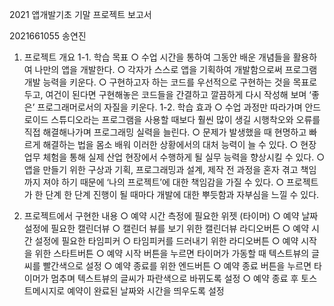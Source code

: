 2021 앱개발기초 기말 프로젝트 보고서

2021661055 송연진

1. 프로젝트 개요
1-1. 학습 목표
 ○ 수업 시간을 통하여 그동안 배운 개념들을 활용하여 나만의 앱을 개발한다.
 ○ 각자가 스스로 앱을 기획하여 개발함으로써 프로그램 개발 능력을 키운다.
 ○ 구현하고자 하는 코드를 우선적으로 구현하는 것을 목표로 두고, 여건이 된다면 구현해놓은 코드들을 간결하고 깔끔하게 다시 작성해 보며 ‘좋은’ 프로그래머로서의 자질을 키운다.
1-2. 학습 효과
 ○ 수업 과정만 따라가며 안드로이드 스튜디오라는 프로그램을 사용할 때보다 훨씬 많이 생길 시행착오와 오류를 직접 해결해나가며 프로그래밍 실력을 늘린다.
 ○ 문제가 발생했을 때 현명하고 빠르게 해결하는 법을 몸소 배워 이러한 상황에서의 대처 능력이 늘 수 있다.
 ○ 현장 업무 체험을 통해 실제 산업 현장에서 수행하게 될 실무 능력을 향상시킬 수 있다.
 ○ 앱을 만들기 위한 구상과 기획, 프로그래밍과 설계, 제작 전 과정을 혼자 겪고 책임까지 져야 하기 때문에 ‘나의 프로젝트’에 대한 책임감을 가질 수 있다.
 ○ 프로젝트가 한 단계 한 단계 진행이 될 때마다 개발에 대한 뿌듯함과 자부심을 느낄 수 있다.

2. 프로젝트에서 구현한 내용
 ○ 예약 시간 측정에 필요한 위젯 (타이머)
 ○ 예약 날짜 설정에 필요한 캘린더뷰
 ○ 캘린더 뷰를 보기 위한 캘린더뷰 라디오버튼
 ○ 예약 시간 설정에 필요한 타임피커
 ○ 타임피커를 드러내기 위한 라디오버튼
 ○ 예약 시작을 위한 스타트버튼
 ○ 예약 시작 버튼을 누르면 타이머가 가동할 때 텍스트뷰의 글씨를 빨간색으로 설정
 ○ 예약 종료를 위한 엔드버튼
 ○ 예약 종료 버튼을 누르면 타이머가 멈추며 텍스트뷰의 글씨가 파란색으로 바뀌도록 설정
 ○ 예약 종료 후 토스트메시지로 예약이 완료된 날짜와 시간을 띄우도록 설정
